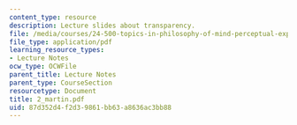 ```yaml
---
content_type: resource
description: Lecture slides about transparency.
file: /media/courses/24-500-topics-in-philosophy-of-mind-perceptual-experience-spring-2007/87d352d4f2d39861bb63a8636ac3bb88_2_martin.pdf
file_type: application/pdf
learning_resource_types:
- Lecture Notes
ocw_type: OCWFile
parent_title: Lecture Notes
parent_type: CourseSection
resourcetype: Document
title: 2_martin.pdf
uid: 87d352d4-f2d3-9861-bb63-a8636ac3bb88
---
```

